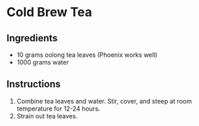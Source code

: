 # Cold Brew Tea

## Ingredients

- 10 grams oolong tea leaves (Phoenix works well)
- 1000 grams water

## Instructions

1. Combine tea leaves and water. Stir, cover, and steep at room temperature for 12-24 hours.
2. Strain out tea leaves.
